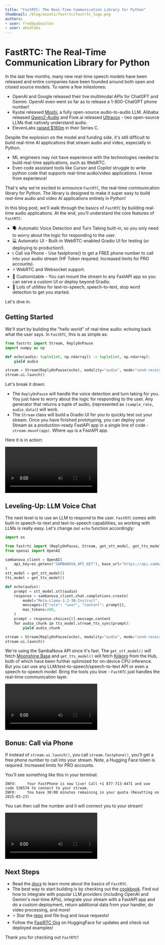 ```yaml
---
title: "FastRTC: The Real-Time Communication Library for Python" 
thumbnail: /blog/assets/fastrtc/fastrtc_logo.png
authors:
- user: freddyaboulton
- user: abidlabs
---
```


# FastRTC: The Real-Time Communication Library for Python

In the last few months, many new real-time speech models have been released and entire companies have been founded around both open and closed source models. To name a few milestones:

- OpenAI and Google released their live multimodal APIs for ChatGPT and Gemini. OpenAI even went so far as to release a 1-800-ChatGPT phone number!
- Kyutai released [Moshi](https://huggingface.co/kyutai), a fully open-source audio-to-audio LLM. Alibaba released [Qwen2-Audio](https://huggingface.co/Qwen/Qwen2-Audio-7B-Instruct) and Fixie.ai released [Ultravox](https://huggingface.co/fixie-ai/ultravox-v0_5-llama-3_3-70b) - two open-source LLMs that natively understand audio.
- ElevenLabs [raised $180m](https://elevenlabs.io/blog/series-c) in their Series C.

Despite the explosion on the model and funding side, it's still difficult to build real-time AI applications that stream audio and video, especially in Python.

- ML engineers may not have experience with the technologies needed to build real-time applications, such as WebRTC.
- Even code assistant tools like Cursor and Copilot struggle to write python code that supports real-time audio/video applications. I know from experience!

That's why we're excited to announce `FastRTC`, the real-time communication library for Python. The library is designed to make it super easy to build real-time audio and video AI applications entirely in Python!

In this blog post, we'll walk through the basics of `FastRTC` by building real-time audio applications. At the end, you'll understand the core features of `FastRTC`:

- 🗣️ Automatic Voice Detection and Turn Taking built-in, so you only need to worry about the logic for responding to the user.
- 💻 Automatic UI - Built-in WebRTC-enabled Gradio UI for testing (or deploying to production!).
- 📞 Call via Phone - Use fastphone() to get a FREE phone number to call into your audio stream (HF Token required. Increased limits for PRO accounts).
- ⚡️ WebRTC and Websocket support.
- 💪 Customizable - You can mount the stream to any FastAPI app so you can serve a custom UI or deploy beyond Gradio.
- 🧰 Lots of utilities for text-to-speech, speech-to-text, stop word detection to get you started.

Let's dive in.

## Getting Started

We'll start by building the "hello world" of real-time audio: echoing back what the user says. In `FastRTC`, this is as simple as:

```python
from fastrtc import Stream, ReplyOnPause
import numpy as np

def echo(audio: tuple[int, np.ndarray]) -> tuple[int, np.ndarray]:
    yield audio

stream = Stream(ReplyOnPause(echo), modality="audio", mode="send-receive")
stream.ui.launch()
```

Let's break it down:
- The `ReplyOnPause` will handle the voice detection and turn taking for you. You just have to worry about the logic for responding to the user. Any generator that returns a tuple of audio, (represented as `(sample_rate, audio_data)`) will work.
- The `Stream` class will build a Gradio UI for you to quickly test out your stream. Once you have finished prototyping, you can deploy your Stream as a production-ready FastAPI app in a single line of code - `stream.mount(app)`. Where `app` is a FastAPI app.

Here it is in action:

<video src="https://github.com/user-attachments/assets/fcf2d30e-3e98-47c9-8dc3-23340784c441" controls /></video>

## Leveling-Up: LLM Voice Chat

The next level is to use an LLM to respond to the user. `FastRTC` comes with built-in speech-to-text and text-to-speech capabilities, so working with LLMs is really easy. Let's change our `echo` function accordingly:

```python
import os

from fastrtc import (ReplyOnPause, Stream, get_stt_model, get_tts_model)
from openai import OpenAI

sambanova_client = OpenAI(
    api_key=os.getenv("SAMBANOVA_API_KEY"), base_url="https://api.sambanova.ai/v1"
)
stt_model = get_stt_model()
tts_model = get_tts_model()

def echo(audio):
    prompt = stt_model.stt(audio)
    response = sambanova_client.chat.completions.create(
        model="Meta-Llama-3.2-3B-Instruct",
        messages=[{"role": "user", "content": prompt}],
        max_tokens=200,
    )
    prompt = response.choices[0].message.content
    for audio_chunk in tts_model.stream_tts_sync(prompt):
        yield audio_chunk

stream = Stream(ReplyOnPause(echo), modality="audio", mode="send-receive")
stream.ui.launch()
```

We're using the SambaNova API since it's fast. The `get_stt_model()` will fetch [Moonshine Base](https://huggingface.co/UsefulSensors/moonshine-base) and `get_tts_model()` will fetch [Kokoro](https://huggingface.co/hexgrad/Kokoro-82M) from the Hub, both of which have been further optimized for on-device CPU inference. But you can use any LLM/text-to-speech/speech-to-text API or even a speech-to-speech model. Bring the tools you love - `FastRTC` just handles the real-time communication layer.

<video src="https://github.com/user-attachments/assets/85dfbd52-b3f9-4354-b8fe-7ab9abb04bfd" controls /></video>

## Bonus: Call via Phone

If instead of `stream.ui.launch()`, you call `stream.fastphone()`, you'll get a free phone number to call into your stream. Note, a Hugging Face token is required. Increased limits for PRO accounts.

You'll see something like this in your terminal:

```
INFO:	  Your FastPhone is now live! Call +1 877-713-4471 and use code 530574 to connect to your stream.
INFO:	  You have 30:00 minutes remaining in your quota (Resetting on 2025-03-23)
```

You can then call the number and it will connect you to your stream!

<video src="https://github.com/user-attachments/assets/de2a27b1-1e08-4959-92f4-6baa01d98bb3" controls /></video>


## Next Steps

- Read the [docs](https://fastrtc.org/pr-preview/pr-60/) to learn more about the basics of `FastRTC`.
- The best way to start building is by checking out the [cookbook](https://fastrtc.org/pr-preview/pr-60/cookbook). Find out how to integrate with popular LLM providers (including OpenAI and Gemini's real-time APIs), integrate your stream with a FastAPI app and do a custom deployment, return additional data from your handler, do video processing, and more!
- ⭐️ Star the [repo](https://github.com/freddyaboulton/gradio-webrtc) and file bug and issue requests!
- Follow the [FastRTC Org](https://huggingface.co/fastrtc) on HuggingFace for updates and check out deployed examples!

Thank you for checking out `FastRTC`!




